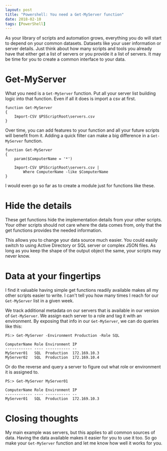 ```yaml
---
layout: post
title: "Powershell: You need a Get-MyServer function"
date: 2018-02-10
tags: [PowerShell]
---
```


As your library of scripts and automation grows, everything you do will start to depend on your common datasets. Datasets like your user information or server details. Just think about how many scripts and tools you already have that either get a list of servers or you provide it a list of servers. It may be time for you to create a common interface to your data.

<!--more-->
# Get-MyServer

What you need is a `Get-MyServer` function. Put all your server list building logic into that function. Even if all it does is import a csv at first.

    function Get-MyServer
    {
        Import-CSV $PSScriptRoot\servers.csv
    }

Over time, you can add features to your function and all your future scripts will benefit from it. Adding a quick filter can make a big difference in a `Get-MyServer` function.

    function Get-MyServer
    {
        param($ComputerName = '*')

        Import-CSV $PSScriptRoot\servers.csv |
            Where ComputerName -like $ComputerName
    }

I would even go so far as to create a module just for functions like these.

# Hide the details

These get functions hide the implementation details from your other scripts. Your other scripts should not care where the data comes from, only that the get functions provides the needed information.

This allows you to change your data source much easier. You could easily switch to using Active Directory or SQL server or complex JSON files. As long as you keep the shape of the output object the same, your scripts may never know.

# Data at your fingertips

I find it valuable having simple get functions readily available makes all my other scripts easier to write. I can't tell you how many times I reach for our `Get-MyServer` list in a given week.

We track additional metadata on our servers that is available in our version of `Get-MyServer`. We assign each server to a role and tag it with an environment. By exposing that info in our `Get-MyServer`, we can do queries like this:

    PS:> Get-MyServer -Environment Production -Role SQL

    ComputerName Role Environment IP
    ------------ ---- ----------- --
    MyServer01   SQL  Production  172.169.10.3
    MyServer02   SQL  Production  172.169.10.4

Or do the reverse and query a server to figure out what role or environment it is assigned to.

    PS:> Get-MyServer MyServer01

    ComputerName Role Environment IP
    ------------ ---- ----------- --
    MyServer01   SQL  Production  172.169.10.3

# Closing thoughts

My main example was servers, but this applies to all common sources of data. Having the data available makes it easier for you to use it too. So go make your `Get-MyServer` function and let me know how well it works for you.

